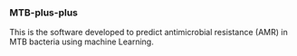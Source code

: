 ### MTB-plus-plus
This is the software developed to predict antimicrobial resistance (AMR) in MTB bacteria using machine Learning.

